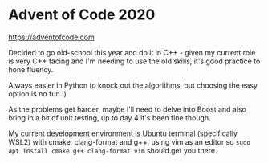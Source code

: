 # Advent of Code 2020 

https://adventofcode.com

Decided to go old-school this year and do it in C++ - given my current role is very C++ facing and I'm needing to use the old skills, it's good practice to hone fluency.

Always easier in Python to knock out the algorithms, but choosing the easy option is no fun :)

As the problems get harder, maybe I'll need to delve into Boost and also bring in a bit of unit testing, up to day 4 it's been fine though.

My current development environment is Ubuntu terminal (specifically WSL2) with cmake, clang-format and g++, using vim as an editor so `sudo apt install cmake g++ clang-format vim` should get you there. 
